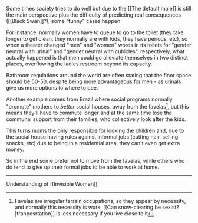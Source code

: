 Some times society tries to do well but due to the [[The default male]] is still the main perspective plus the difficulty of predicting real consequences ([[Black Swan]]?), some "funny" cases happen

For instance, normally women have to queue to go to the toilet (they take longer to get clean, they normally are with kids, they have periods, etc), so when a theater changed "men" and "women" words in its toilets for "gender neutral with urinal" and "gender neutral with cubicles", respectively, what actually happened is that men could go alleviate themselves in two distinct places, overflowing the ladies restroom beyond its capacity.

Bathroom regulations around the world are often stating that the floor space should be 50-50, despite being more advantageous for men - as urinals give us more options to where to pee.

Another example comes from Brazil where social programs normally "promote" mothers to _better_ social houses, away from the favelas[^1], but this means they'll have to commute longer and at the same time lose the communal support from their families, who collectively look after the kids.

This turns moms the only responsible for looking the children and, due to the social house having rules against informal jobs (cutting hair, selling snacks, etc) due to being in a residential area, they can't even get extra money.

So in the end some prefer not to move from the favelas, while others who do tend to give up their formal jobs to be able to work at home.

---

Understanding of [[Invisible Women]]

[^1]: Favelas are irregular terrain occupations, so they appear by necessity, and normally this necessity is work, [[Can snow-clearing be sexist?|tranposrtation]] is less necessary if you live close to it